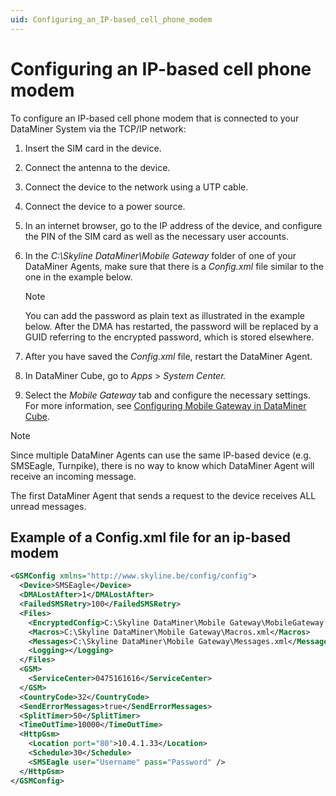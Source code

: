 ```yaml
---
uid: Configuring_an_IP-based_cell_phone_modem
---
```


# Configuring an IP-based cell phone modem

To configure an IP-based cell phone modem that is connected to your DataMiner System via the TCP/IP network:

1. Insert the SIM card in the device.

1. Connect the antenna to the device.

1. Connect the device to the network using a UTP cable.

1. Connect the device to a power source.

1. In an internet browser, go to the IP address of the device, and configure the PIN of the SIM card as well as the necessary user accounts.

1. In the *C:\\Skyline DataMiner\\Mobile Gateway* folder of one of your DataMiner Agents, make sure that there is a *Config.xml* file similar to the one in the example below.

   > [!NOTE]
   > You can add the password as plain text as illustrated in the example below. After the DMA has restarted, the password will be replaced by a GUID referring to the encrypted password, which is stored elsewhere.

1. After you have saved the *Config.xml* file, restart the DataMiner Agent.

1. In DataMiner Cube, go to *Apps* > *System Center.*

1. Select the *Mobile Gateway* tab and configure the necessary settings. For more information, see [Configuring Mobile Gateway in DataMiner Cube](xref:Configuring_Mobile_Gateway_in_DataMiner_Cube).

> [!NOTE]
> Since multiple DataMiner Agents can use the same IP-based device (e.g. SMSEagle, Turnpike), there is no way to know which DataMiner Agent will receive an incoming message.
>
> The first DataMiner Agent that sends a request to the device receives ALL unread messages.

## Example of a Config.xml file for an ip-based modem

```xml
<GSMConfig xmlns="http://www.skyline.be/config/config">
  <Device>SMSEagle</Device>
  <DMALostAfter>1</DMALostAfter>
  <FailedSMSRetry>100</FailedSMSRetry>
  <Files>
    <EncryptedConfig>C:\Skyline DataMiner\Mobile Gateway\MobileGateway.cfg</EncryptedConfig>
    <Macros>C:\Skyline DataMiner\Mobile Gateway\Macros.xml</Macros>
    <Messages>C:\Skyline DataMiner\Mobile Gateway\Messages.xml</Messages>
    <Logging></Logging>
  </Files>
  <GSM>
    <ServiceCenter>0475161616</ServiceCenter>
  </GSM>
  <CountryCode>32</CountryCode>
  <SendErrorMessages>true</SendErrorMessages>
  <SplitTimer>50</SplitTimer>
  <TimeOutTime>10000</TimeOutTime>
  <HttpGsm>
    <Location port="80">10.4.1.33</Location>
    <Schedule>30</Schedule>
    <SMSEagle user="Username" pass="Password" />
  </HttpGsm>
</GSMConfig>
```
